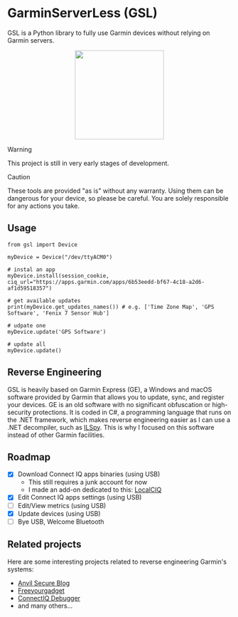# GarminServerLess (GSL)

GSL is a Python library to fully use Garmin devices without relying on Garmin servers.

<p align="center">
	<img src="https://github.com/abadiet/GarminServerLess/blob/main/resources/logo.png" width="200">
</p>

> [!WARNING]
> This project is still in very early stages of development.

> [!CAUTION]
> These tools are provided "as is" without any warranty. Using them can be dangerous for your device, so please be careful. You are solely responsible for any actions you take.


## Usage

```
from gsl import Device

myDevice = Device("/dev/ttyACM0")

# instal an app
myDevice.install(session_cookie, ciq_url="https://apps.garmin.com/apps/6b53eedd-bf67-4c18-a2d6-af1d59518357")

# get available updates
print(myDevice.get_updates_names()) # e.g. ['Time Zone Map', 'GPS Software', 'Fenix 7 Sensor Hub']

# udpate one
myDevice.update('GPS Software')

# update all
myDevice.update()
```

## Reverse Engineering

GSL is heavily based on Garmin Express (GE), a Windows and macOS software provided by Garmin that allows you to update, sync, and register your devices.
GE is an old software with no significant obfuscation or high-security protections. It is coded in C#, a programming language that runs on the .NET framework, which makes reverse engineering easier as I can use a .NET decompiler, such as [ILSpy](https://github.com/icsharpcode/ILSpy). This is why I focused on this software instead of other Garmin facilities.


## Roadmap

- [x] Download Connect IQ apps binaries (using USB)
    - This still requires a junk account for now
    - I made an add-on dedicated to this: [LocalCIQ](https://addons.mozilla.org/en-US/firefox/addon/localciq/)
- [x] Edit Connect IQ apps settings (using USB)
- [ ] Edit/View metrics (using USB)
- [x] Update devices (using USB)
- [ ] Bye USB, Welcome Bluetooth

## Related projects

Here are some interesting projects related to reverse engineering Garmin's systems:

- [Anvil Secure Blog](https://www.anvilsecure.com/blog/compromising-garmins-sport-watches-a-deep-dive-into-garminos-and-its-monkeyc-virtual-machine.html)
- [Freeyourgadget](https://codeberg.org/Freeyourgadget/Gadgetbridge/issues/959)
- [ConnectIQ Debugger](https://github.com/pzl/ciqdb)
- and many others...
